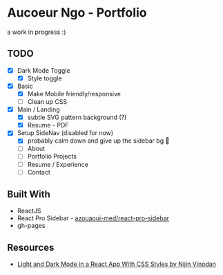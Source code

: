 # Aucoeur Ngo - Portfolio
a work in progress :)

## TODO
- [x] Dark Mode Toggle
  - [x] Style toggle
- [x] Basic
  - [x] Make Mobile friendly/responsive
  - [ ] Clean up CSS
- [x] Main / Landing
  - [x] subtle SVG pattern background (?)
  - [x] Resume - PDF
- [x] Setup SideNav (disabled for now)
  - [x] probably calm down and give up the sidebar bg 🥲
  - [ ] About
  - [ ] Portfolio Projects
  - [ ] Resume / Experience
  - [ ] Contact

## Built With
- ReactJS
- React Pro Sidebar - [azouaoui-med/react-pro-sidebar](https://github.com/azouaoui-med/react-pro-sidebar)
- gh-pages

## Resources
- [Light and Dark Mode in a React App With CSS Styles by Nijin Vinodan](https://medium.com/swlh/setting-up-light-and-dark-mode-in-a-react-application-just-with-styles-7790dea22aed)
